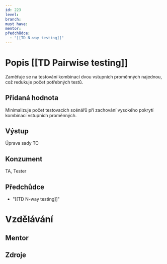 ```yaml
---
id: 223
level: 
branch: 
must have: 
mentor: 
předchůdce: 
  - "[[TD N-way testing]]"
---
```



# Popis [[TD Pairwise testing]]
Zaměřuje se na testování kombinací dvou vstupních proměnných najednou, což redukuje počet potřebných testů.

## Přidaná hodnota
Minimalizuje počet testovacích scénářů při zachování vysokého pokrytí kombinací vstupních proměnných.

## Výstup
Úprava sady TC

## Konzument
TA, Tester

## Předchůdce

  - "[[TD N-way testing]]"

# Vzdělávání


## Mentor


## Zdroje